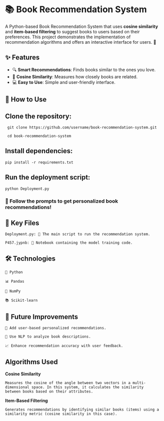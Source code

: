 # 📚 Book Recommendation System

A Python-based Book Recommendation System that uses **cosine similarity** and **item-based filtering** to suggest books to users based on their preferences. This project demonstrates the implementation of recommendation algorithms and offers an interactive interface for users. 🌟


## ✨ Features

- 🔍 **Smart Recommendations**: Finds books similar to the ones you love.  
- 📏 **Cosine Similarity**: Measures how closely books are related.  
- 💻 **Easy to Use**: Simple and user-friendly interface.  



## 🚀 How to Use

## Clone the repository:  
  
     git clone https://github.com/username/book-recommendation-system.git
   
     cd book-recommendation-system
   
## Install dependencies:

    pip install -r requirements.txt

## Run the deployment script:

    python Deployment.py

### 🎯 Follow the prompts to get personalized book recommendations!


## 📂 Key Files


    Deployment.py: 🚦 The main script to run the recommendation system.

    P457.jypnb: 📘 Notebook containing the model training code.

## 🛠️ Technologies


    🐍 Python

    📊 Pandas

    🔢 NumPy

    📚 Scikit-learn

## 🌱 Future Improvements


    🤝 Add user-based personalized recommendations.

    📝 Use NLP to analyze book descriptions.

    📈 Enhance recommendation accuracy with user feedback.



## Algorithms Used

**Cosine Similarity**

    Measures the cosine of the angle between two vectors in a multi-dimensional space. In this system, it calculates the similarity between books based on their attributes.

**Item-Based Filtering**

    Generates recommendations by identifying similar books (items) using a similarity metric (cosine similarity in this case).






